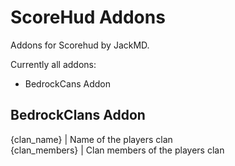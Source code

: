 # ScoreHud Addons
Addons for Scorehud by JackMD. 

Currently all addons:

- BedrockCans Addon

## BedrockClans Addon
{clan_name}  |  Name of the players clan
<br>{clan_members}  |  Clan members of the players clan
